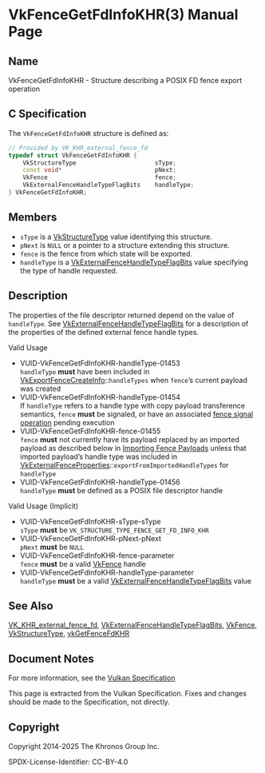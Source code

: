 # VkFenceGetFdInfoKHR(3) Manual Page

## Name

VkFenceGetFdInfoKHR - Structure describing a POSIX FD fence export operation



## [](#_c_specification)C Specification

The `VkFenceGetFdInfoKHR` structure is defined as:

```c++
// Provided by VK_KHR_external_fence_fd
typedef struct VkFenceGetFdInfoKHR {
    VkStructureType                      sType;
    const void*                          pNext;
    VkFence                              fence;
    VkExternalFenceHandleTypeFlagBits    handleType;
} VkFenceGetFdInfoKHR;
```

## [](#_members)Members

- `sType` is a [VkStructureType](https://registry.khronos.org/vulkan/specs/latest/man/html/VkStructureType.html) value identifying this structure.
- `pNext` is `NULL` or a pointer to a structure extending this structure.
- `fence` is the fence from which state will be exported.
- `handleType` is a [VkExternalFenceHandleTypeFlagBits](https://registry.khronos.org/vulkan/specs/latest/man/html/VkExternalFenceHandleTypeFlagBits.html) value specifying the type of handle requested.

## [](#_description)Description

The properties of the file descriptor returned depend on the value of `handleType`. See [VkExternalFenceHandleTypeFlagBits](https://registry.khronos.org/vulkan/specs/latest/man/html/VkExternalFenceHandleTypeFlagBits.html) for a description of the properties of the defined external fence handle types.

Valid Usage

- [](#VUID-VkFenceGetFdInfoKHR-handleType-01453)VUID-VkFenceGetFdInfoKHR-handleType-01453  
  `handleType` **must** have been included in [VkExportFenceCreateInfo](https://registry.khronos.org/vulkan/specs/latest/man/html/VkExportFenceCreateInfo.html)::`handleTypes` when `fence`’s current payload was created
- [](#VUID-VkFenceGetFdInfoKHR-handleType-01454)VUID-VkFenceGetFdInfoKHR-handleType-01454  
  If `handleType` refers to a handle type with copy payload transference semantics, `fence` **must** be signaled, or have an associated [fence signal operation](https://registry.khronos.org/vulkan/specs/latest/html/vkspec.html#synchronization-fences-signaling) pending execution
- [](#VUID-VkFenceGetFdInfoKHR-fence-01455)VUID-VkFenceGetFdInfoKHR-fence-01455  
  `fence` **must** not currently have its payload replaced by an imported payload as described below in [Importing Fence Payloads](https://registry.khronos.org/vulkan/specs/latest/html/vkspec.html#synchronization-fences-importing) unless that imported payload’s handle type was included in [VkExternalFenceProperties](https://registry.khronos.org/vulkan/specs/latest/man/html/VkExternalFenceProperties.html)::`exportFromImportedHandleTypes` for `handleType`
- [](#VUID-VkFenceGetFdInfoKHR-handleType-01456)VUID-VkFenceGetFdInfoKHR-handleType-01456  
  `handleType` **must** be defined as a POSIX file descriptor handle

Valid Usage (Implicit)

- [](#VUID-VkFenceGetFdInfoKHR-sType-sType)VUID-VkFenceGetFdInfoKHR-sType-sType  
  `sType` **must** be `VK_STRUCTURE_TYPE_FENCE_GET_FD_INFO_KHR`
- [](#VUID-VkFenceGetFdInfoKHR-pNext-pNext)VUID-VkFenceGetFdInfoKHR-pNext-pNext  
  `pNext` **must** be `NULL`
- [](#VUID-VkFenceGetFdInfoKHR-fence-parameter)VUID-VkFenceGetFdInfoKHR-fence-parameter  
  `fence` **must** be a valid [VkFence](https://registry.khronos.org/vulkan/specs/latest/man/html/VkFence.html) handle
- [](#VUID-VkFenceGetFdInfoKHR-handleType-parameter)VUID-VkFenceGetFdInfoKHR-handleType-parameter  
  `handleType` **must** be a valid [VkExternalFenceHandleTypeFlagBits](https://registry.khronos.org/vulkan/specs/latest/man/html/VkExternalFenceHandleTypeFlagBits.html) value

## [](#_see_also)See Also

[VK\_KHR\_external\_fence\_fd](https://registry.khronos.org/vulkan/specs/latest/man/html/VK_KHR_external_fence_fd.html), [VkExternalFenceHandleTypeFlagBits](https://registry.khronos.org/vulkan/specs/latest/man/html/VkExternalFenceHandleTypeFlagBits.html), [VkFence](https://registry.khronos.org/vulkan/specs/latest/man/html/VkFence.html), [VkStructureType](https://registry.khronos.org/vulkan/specs/latest/man/html/VkStructureType.html), [vkGetFenceFdKHR](https://registry.khronos.org/vulkan/specs/latest/man/html/vkGetFenceFdKHR.html)

## [](#_document_notes)Document Notes

For more information, see the [Vulkan Specification](https://registry.khronos.org/vulkan/specs/latest/html/vkspec.html#VkFenceGetFdInfoKHR)

This page is extracted from the Vulkan Specification. Fixes and changes should be made to the Specification, not directly.

## [](#_copyright)Copyright

Copyright 2014-2025 The Khronos Group Inc.

SPDX-License-Identifier: CC-BY-4.0